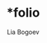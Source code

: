 ---
title: "*folio"
github: https://github.com/bogoli/-folio
demo: http://bogoli.github.io/-folio/
author: Lia Bogoev
draft: true
ssg:
  - Jekyll
cms:
  - No Cms
---
